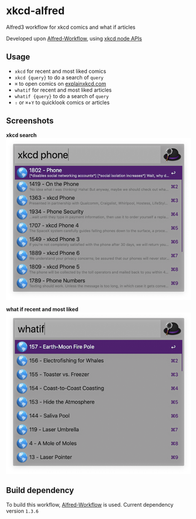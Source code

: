 # xkcd-alfred
Alfred3 workflow for xkcd comics and what if articles

Developed upon [Alfred-Workflow](http://www.deanishe.net/alfred-workflow/), using [xkcd node APIs](https://github.com/zjn0505/Xkcd)

## Usage

- `xkcd` for recent and most liked comics
- `xkcd {query}` to do a search of `query`
- `⌘` to open comics on [explainxkcd.com](https://explainxkcd.com)
- `whatif` for recent and most liked articles
- `whatif {query}` to do a search of `query`
- `⇧` or `⌘`+`Y` to quicklook comics or articles

## Screenshots

**xkcd search**
![xkcd search](https://raw.githubusercontent.com/zjn0505/xkcd-alfred/master/art/screenshot%201.png)

**what if recent and most liked**
![what if recent and most liked](https://raw.githubusercontent.com/zjn0505/xkcd-alfred/master/art/screenshot%202.png)

## Build dependency

To build this workflow, [Alfred-Workflow](https://github.com/deanishe/alfred-workflow/) is used. Current dependency version `1.3.6`
